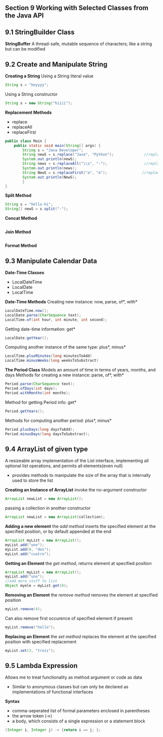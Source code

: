 ## Section 9 Working with Selected Classes from the Java API

## 9.1 StringBuilder Class
**StringBuffer**
A thread-safe, mutable sequence of characters; like a string but can be modified 

## 9.2 Create and Manipulate String
**Creating a String**
Using a String literal value
```java
String s = "heyyyy";
```
Using a String constructor
```java
String s = new String("hiiii");
```
**Replacement Methods**
- replace
- replaceAll
- replaceFirst
```java
public class Main {
    public static void main(String[] args) {
        String s = "Java Developer";
        String newS = s.replace("Java", "Python");              //replace method
        System.out.println(newS);
        String news = s.replaceAll("\\s", "-");                 //replaceAll method
        System.out.println(news);
        String NewS = s.replaceFirst("a", "e");                //replaceFirst method
        System.out.println(NewS);
        }
}
```

**Split Method**
```java
String s = "hello-hi";
String[] newS = s.split("-");
```

**Concat Method**
```java

```

**Join Method**
```java

```

**Format Method**


## 9.3 Manipulate Calendar Data
**Date-Time Classes**
- LocalDateTime
- LocalDate
- LocalTime


**Date-Time Methods**
Creating new instance: now, parse, of*, with*  
```java
LocalDateTime.now();
LocalDate.parse(CharSequence text);
LocalTime.of(int hour, int minute, int second);
```
Getting date-time information: get*  
```java
LocalDate.getYear();
```
Computing another instance of the same type: plus*, minus*  
```java
LocalTime.plusMinutes(long minutesToAdd)
LocalTime.minusWeeks(long weeksToSubstract)
```

**The Period Class**
Models an amount of time in terms of years, months, and days
Methods for creating a new instance: parse, of*, with*
```java
Period.parse(CharSequence text);
Period.ofDays(int days);
Period.withMonths(int months);
```
Method for getting Period info: get*
```java
Period.getYears();
```
Methods for computing another period: plus*, minus*
```java
Period.plusDays(long daysToAdd);
Period.minusDays(long daysToSubstract);
```

## 9.4 ArrayList of given type
A resizeable array implementation of the List interface, implementing all optional list operations, and permits all elements(even null)
- provides methods to manipulate the size of the array that is internally used to store the list

**Creating an Instance of ArrayList**
invoke the no-argument constructor
```java
ArrayList newList = new ArrayList();
```
passing a collection in another constructor
```java
ArrayList newList = new ArrayList(collection);
```

**Adding a new element**
the *add method* inserts the specified element at the specified position, or by default appended at the end
```java
ArrayList myList = new ArrayList();
myList.add("uno");
myList.add(0, "dos");
myList.add("cuatro");
```

**Getting an Element**
the *get method*, returns element at specified position
```java
ArrayList myList = new ArrayList();
myList.add("uno");
//add more stuff to list
Object myele = myList.get(0);
```

**Removing an Element**
the *remove method* removes the element at specified position
```java
myList.remove(4);
```
Can also remove first occurence of specified element if present
```java
myList.remove("hello");
```

**Replacing an Element**
the *set method* replaces the element at the specified position with specified replacement
```java
myList.set(3, "trois");
```

## 9.5 Lambda Expression
Allows me to treat functionality as method argument or code as data
- Similar to anonymous classes but can only be declared as implementations of functional interfaces

**Syntax**
- comma-seperated list of formal parameters enclosed in parentheses
- the arrow token (->)
- a body, which consists of a single expression or a statement block
```java
(Integer i, Integer j) -> {return i == j; };

